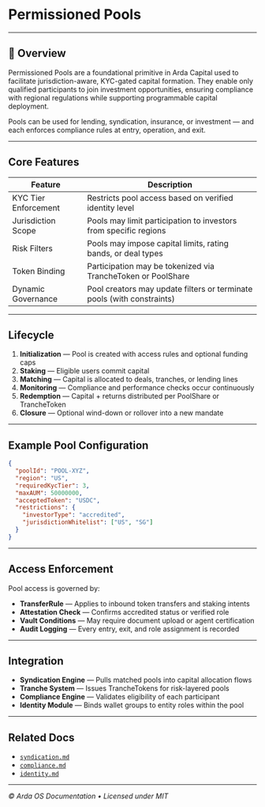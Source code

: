 # Permissioned Pools

---

## 🧭 Overview

Permissioned Pools are a foundational primitive in Arda Capital used to facilitate jurisdiction-aware, KYC-gated capital formation. They enable only qualified participants to join investment opportunities, ensuring compliance with regional regulations while supporting programmable capital deployment.

Pools can be used for lending, syndication, insurance, or investment — and each enforces compliance rules at entry, operation, and exit.

---

## Core Features

| Feature | Description |
|---------|-------------|
| KYC Tier Enforcement | Restricts pool access based on verified identity level |
| Jurisdiction Scope | Pools may limit participation to investors from specific regions |
| Risk Filters | Pools may impose capital limits, rating bands, or deal types |
| Token Binding | Participation may be tokenized via TrancheToken or PoolShare |
| Dynamic Governance | Pool creators may update filters or terminate pools (with constraints) |

---

## Lifecycle

1. **Initialization** — Pool is created with access rules and optional funding caps
2. **Staking** — Eligible users commit capital
3. **Matching** — Capital is allocated to deals, tranches, or lending lines
4. **Monitoring** — Compliance and performance checks occur continuously
5. **Redemption** — Capital + returns distributed per PoolShare or TrancheToken
6. **Closure** — Optional wind-down or rollover into a new mandate

---

## Example Pool Configuration

```json
{
  "poolId": "POOL-XYZ",
  "region": "US",
  "requiredKycTier": 3,
  "maxAUM": 50000000,
  "acceptedToken": "USDC",
  "restrictions": {
    "investorType": "accredited",
    "jurisdictionWhitelist": ["US", "SG"]
  }
}
```

---

## Access Enforcement

Pool access is governed by:

- **TransferRule** — Applies to inbound token transfers and staking intents
- **Attestation Check** — Confirms accredited status or verified role
- **Vault Conditions** — May require document upload or agent certification
- **Audit Logging** — Every entry, exit, and role assignment is recorded

---

## Integration

- **Syndication Engine** — Pulls matched pools into capital allocation flows
- **Tranche System** — Issues TrancheTokens for risk-layered pools
- **Compliance Engine** — Validates eligibility of each participant
- **Identity Module** — Binds wallet groups to entity roles within the pool

---

## Related Docs

- [`syndication.md`](./syndication.md)
- [`compliance.md`](../arda-core/compliance.md)
- [`identity.md`](../arda-core/identity.md)

---

*© Arda OS Documentation • Licensed under MIT*
